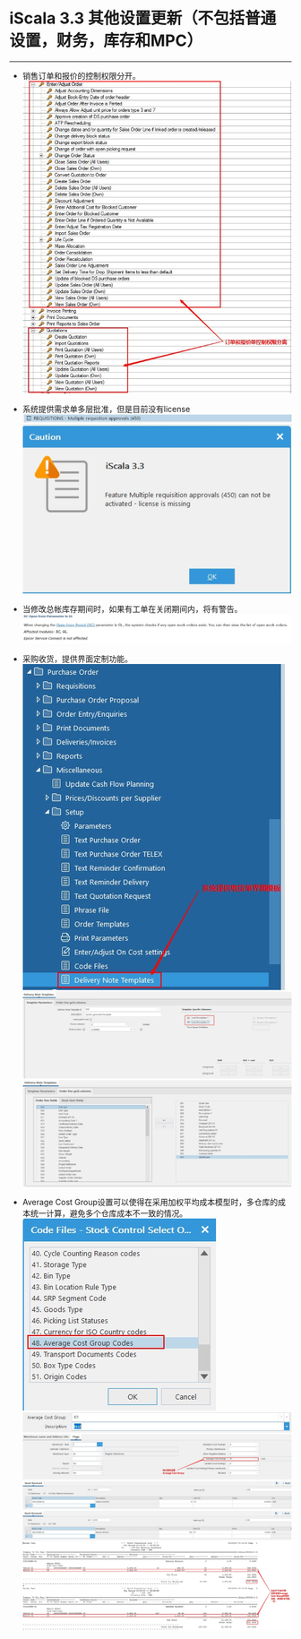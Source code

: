 # iScala 3.3 其他设置更新（不包括普通设置，财务，库存和MPC）
************************
* 销售订单和报价的控制权限分开。
  ![](other_order_and_quotation_rights_seperate.jpg)

* 系统提供需求单多层批准，但是目前没有license
  ![](other_requisitions_multiple_approval__cf450.jpg)
  ![](other_requisitions_multiple_approval_cf450_without_license.jpg)

* 当修改总帐库存期间时，如果有工单在关闭期间内，将有警告。
  ![](other_warning_open_workorder_in_close_sc_open_period.jpg)

* 采购收货，提供界面定制功能。
  ![](other_delivery_note_template_func.jpg)
  ![](other_delivery_note_template_func_header.jpg)
  ![](other_delivery_note_template_func_detail.jpg)

* Average Cost Group设置可以使得在采用加权平均成本模型时，多仓库的成本统一计算，避免多个仓库成本不一致的情况。
  ![](other_average_cost_group_setting.jpg)
  ![](other_average_cost_group_setting_detail.jpg)
  ![](other_average_cost_group_setting_in_wh_definition.jpg)
  ![](other_average_cost_group_op_01.jpg)
  ![](other_average_cost_group_op_02.jpg)
  ![](other_average_cost_group_op_result.jpg)

